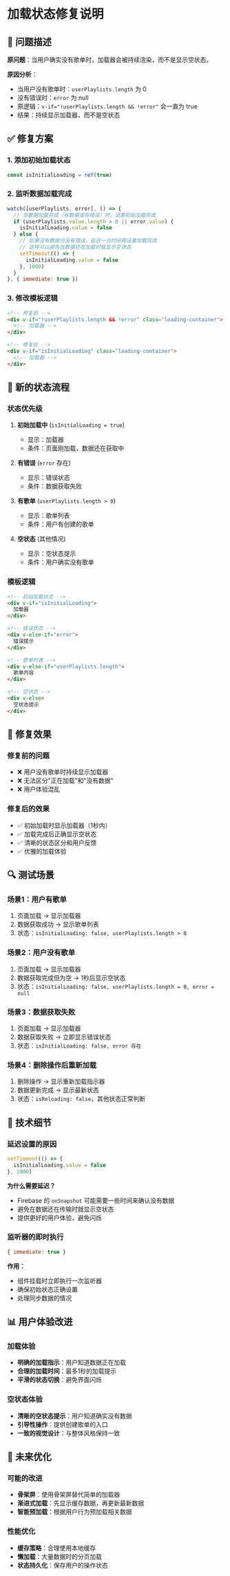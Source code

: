 # 加载状态修复说明

## 🐛 问题描述

**原问题**：当用户确实没有歌单时，加载器会被持续渲染，而不是显示空状态。

**原因分析**：
- 当用户没有歌单时：`userPlaylists.length` 为 0
- 没有错误时：`error` 为 null
- 原逻辑：`v-if="!userPlaylists.length && !error"` 会一直为 true
- 结果：持续显示加载器，而不是空状态

## ✅ 修复方案

### 1. 添加初始加载状态
```javascript
const isInitialLoading = ref(true)
```

### 2. 监听数据加载完成
```javascript
watch([userPlaylists, error], () => {
  // 当数据加载完成（有数据或有错误）时，设置初始加载完成
  if (userPlaylists.value.length > 0 || error.value) {
    isInitialLoading.value = false
  } else {
    // 如果没有数据也没有错误，延迟一点时间再设置加载完成
    // 这样可以避免在数据还在加载时就显示空状态
    setTimeout(() => {
      isInitialLoading.value = false
    }, 1000)
  }
}, { immediate: true })
```

### 3. 修改模板逻辑
```html
<!-- 修复前 -->
<div v-if="!userPlaylists.length && !error" class="loading-container">
  <!-- 加载器 -->
</div>

<!-- 修复后 -->
<div v-if="isInitialLoading" class="loading-container">
  <!-- 加载器 -->
</div>
```

## 🔄 新的状态流程

### 状态优先级
1. **初始加载中** (`isInitialLoading = true`)
   - 显示：加载器
   - 条件：页面刚加载，数据还在获取中

2. **有错误** (`error` 存在)
   - 显示：错误状态
   - 条件：数据获取失败

3. **有歌单** (`userPlaylists.length > 0`)
   - 显示：歌单列表
   - 条件：用户有创建的歌单

4. **空状态** (其他情况)
   - 显示：空状态提示
   - 条件：用户确实没有歌单

### 模板逻辑
```html
<!-- 初始加载状态 -->
<div v-if="isInitialLoading">
  加载器
</div>

<!-- 错误状态 -->
<div v-else-if="error">
  错误提示
</div>

<!-- 歌单列表 -->
<div v-else-if="userPlaylists.length">
  歌单内容
</div>

<!-- 空状态 -->
<div v-else>
  空状态提示
</div>
```

## 🎯 修复效果

### 修复前的问题
- ❌ 用户没有歌单时持续显示加载器
- ❌ 无法区分"正在加载"和"没有数据"
- ❌ 用户体验混乱

### 修复后的效果
- ✅ 初始加载时显示加载器（1秒内）
- ✅ 加载完成后正确显示空状态
- ✅ 清晰的状态区分和用户反馈
- ✅ 优雅的加载体验

## 🔍 测试场景

### 场景1：用户有歌单
1. 页面加载 → 显示加载器
2. 数据获取成功 → 显示歌单列表
3. 状态：`isInitialLoading: false, userPlaylists.length > 0`

### 场景2：用户没有歌单
1. 页面加载 → 显示加载器
2. 数据获取完成但为空 → 1秒后显示空状态
3. 状态：`isInitialLoading: false, userPlaylists.length = 0, error = null`

### 场景3：数据获取失败
1. 页面加载 → 显示加载器
2. 数据获取失败 → 立即显示错误状态
3. 状态：`isInitialLoading: false, error 存在`

### 场景4：删除操作后重新加载
1. 删除操作 → 显示重新加载指示器
2. 数据更新完成 → 显示最新状态
3. 状态：`isReloading: false`，其他状态正常判断

## 🚀 技术细节

### 延迟设置的原因
```javascript
setTimeout(() => {
  isInitialLoading.value = false
}, 1000)
```

**为什么需要延迟？**
- Firebase 的 `onSnapshot` 可能需要一些时间来确认没有数据
- 避免在数据还在传输时就显示空状态
- 提供更好的用户体验，避免闪烁

### 监听器的即时执行
```javascript
{ immediate: true }
```

**作用：**
- 组件挂载时立即执行一次监听器
- 确保初始状态正确设置
- 处理同步数据的情况

## 📊 用户体验改进

### 加载体验
- **明确的加载指示**：用户知道数据正在加载
- **合理的加载时间**：最多1秒的加载提示
- **平滑的状态切换**：避免界面闪烁

### 空状态体验
- **清晰的空状态提示**：用户知道确实没有数据
- **引导性操作**：提供创建歌单的入口
- **一致的视觉设计**：与整体风格保持一致

## 🔮 未来优化

### 可能的改进
- **骨架屏**：使用骨架屏替代简单的加载器
- **渐进式加载**：先显示缓存数据，再更新最新数据
- **智能预加载**：根据用户行为预加载相关数据

### 性能优化
- **缓存策略**：合理使用本地缓存
- **懒加载**：大量数据时的分页加载
- **状态持久化**：保存用户的操作状态

